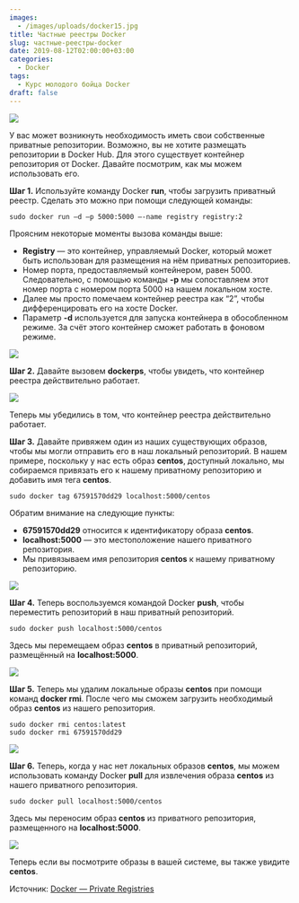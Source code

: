 ```yaml
---
images:
  - /images/uploads/docker15.jpg
title: Частные реестры Docker
slug: частные-реестры-docker
date: 2019-08-12T02:00:00+03:00
categories:
  - Docker
tags:
  - Курс молодого бойца Docker
draft: false
---
```


![](/images/uploads/docker15.jpg)

У вас может возникнуть необходимость иметь свои собственные приватные репозитории. Возможно, вы не хотите размещать
репозитории в Docker Hub. Для этого существует контейнер репозитория от Docker. Давайте посмотрим, как мы можем
использовать его.

**Шаг 1.** Используйте команду Docker **run**, чтобы загрузить приватный реестр. Сделать это можно при помощи следующей
команды:

```
sudo docker run –d –p 5000:5000 –-name registry registry:2
```

Проясним некоторые моменты вызова команды выше:

- **Registry** — это контейнер, управляемый Docker, который может быть использован для размещения на нём приватных
репозиториев.
- Номер порта, предоставляемый контейнером, равен 5000. Следовательно, с помощью команды **-p** мы сопоставляем этот
номер порта с номером порта 5000 на нашем локальном хосте.
- Далее мы просто помечаем контейнер реестра как “2”, чтобы дифференцировать его на хосте Docker.
- Параметр **-d** используется для запуска контейнера в обособленном режиме. За счёт этого контейнер сможет работать
в фоновом режиме.

![](https://i.imgur.com/OZ75dYu.jpg)

**Шаг 2.** Давайте вызовем **dockerps**, чтобы увидеть, что контейнер реестра действительно работает.

![](https://i.imgur.com/SCG8OOU.jpg)

Теперь мы убедились в том, что контейнер реестра действительно работает.

**Шаг 3.** Давайте привяжем один из наших существующих образов, чтобы мы могли отправить его в наш локальный репозиторий.
В нашем примере, поскольку у нас есть образ **centos**, доступный локально, мы собираемся привязать его к нашему приватному
репозиторию и добавить имя тега **centos**.

```
sudo docker tag 67591570dd29 localhost:5000/centos
```

Обратим внимание на следующие пункты:

- **67591570dd29** относится к идентификатору образа **centos**.
- **localhost:5000** — это местоположение нашего приватного репозитория.
- Мы привязываем имя репозитория **centos** к нашему приватному репозиторию.

![](https://i.imgur.com/MJmiott.jpg)

**Шаг 4.** Теперь воспользуемся командой Docker **push**, чтобы переместить репозиторий в наш приватный репозиторий.

```
sudo docker push localhost:5000/centos
```

Здесь мы перемещаем образ **centos** в приватный репозиторий, размещённый на **localhost:5000**.

![](https://i.imgur.com/Y2WUNpS.jpg)

**Шаг 5.** Теперь мы удалим локальные образы **centos** при помощи команд **docker rmi**. После чего мы сможем загрузить
необходимый образ **centos** из нашего репозитория.

```
sudo docker rmi centos:latest
sudo docker rmi 67591570dd29
```

![](https://i.imgur.com/J6rvl6T.jpg)

**Шаг 6.** Теперь, когда у нас нет локальных образов **centos**, мы можем использовать команду Docker **pull** для извлечения
образа **centos** из нашего приватного репозитория.

```
sudo docker pull localhost:5000/centos
```

Здесь мы переносим образ **centos** из приватного репозитория, размещенного на **localhost:5000**.

![](https://i.imgur.com/Crwy95J.jpg)

Теперь если вы посмотрите образы в вашей системе, вы также увидите **centos**.

Источник: [Docker — Private Registries](https://www.tutorialspoint.com/docker/docker_private_registries.htm)
